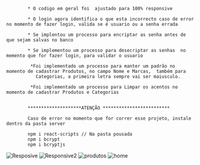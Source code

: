             * O codigo em geral foi  ajustado para 100% responsive
            
            * O login agora identifica o que esta incorrecto caso de error no momento de fazer login, valida se é usuario ou a senha errada
            
            * Se implentou um processo para encriptar as senha antes de que sejam salvas no banco
            
            * Se implementou um processo para desecriptar as senhas  no memento que for fazer login, para validar o usuario
            
             *Foi implementado um processo para manter um padrão no momento de cadastrar Produtos, no campo Nome e Marcas,  também para 
               Categorias, a primeira letra sempre vai ser maiusculo.
                
             *Foi implementado um processo para Limpar os acentos no momento de cadastrar Produtos e Categorias
            
            
            ********************ATENÇÃO *************************
            
            Caso de error no momento que for correr esse projeto, instale dentro da pasta server 
            
            npm i react-scripts // Na pasta pousada
            npm i bcrypt
            npm i bcryptjs
            

![Resposive](https://github.com/user-attachments/assets/044e266e-d586-42c7-8c51-af58d0b323fe)
![Responsive2](https://github.com/user-attachments/assets/61641371-780e-4dd3-a775-7fde525a4034)
![produtos](https://github.com/user-attachments/assets/9cdd9183-328b-4384-a52e-f39f475d4252)
![home](https://github.com/user-attachments/assets/363e064e-388e-42ea-b0f9-52601e590e23)
